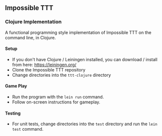 ## Impossible TTT
### Clojure Implementation

A functional programming style implementation of Impossible TTT on the command line, in Clojure.

#### Setup

* If you don't have Clojure / Leiningen installed, you can download / install from here: https://leiningen.org/
* Clone the Impossible TTT repository
* Change directories into the `ttt-clojure` directory

#### Game Play

* Run the program with the `lein run` command.
* Follow on-screen instructions for gameplay.

#### Testing

* For unit tests, change directories into the `test` directory and run the `lein test` command.